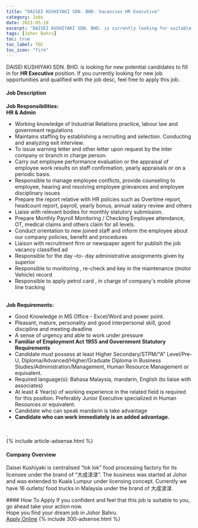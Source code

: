 ```yaml
---
title: "DAISEI KUSHIYAKI SDN. BHD. Vacancies HR Executive" 
category: Jobs 
date: 2021-05-18 
excerpt: "DAISEI KUSHIYAKI SDN. BHD. is currently looking for suitable person to fill in the HR Executive which based in Johor Bahru" 
tags: [Johor Bahru] 
toc: true 
toc_label: TOC 
toc_icon: "fire" 
--- 
```


<p>DAISEI KUSHIYAKI SDN. BHD. is looking for new potential candidates to fill in for <b>HR Executive</b> position. If you currently looking for new job opportunities and qualified with the job desc, feel free to apply this job.
</p><div><div><h4>Job Description</h4></div><div><div><span><div><div><div><strong>Job Responsibilities:</strong></div><div><strong>HR &amp; Admin</strong></div><ul><li>Working knowledge of Industrial Relations practice, labour law and government regulations</li><li>Maintains staffing by establishing a recruiting and selection. Conducting and analyzing exit interview.</li><li>To issue warning letter and other letter upon request by the inter company or branch in charge person.</li><li>Carry out employee performance evaluation or the appraisal of employee work results on staff confirmation, yearly appraisals or on a periodic basis.</li><li>Responsible to manage employee conflicts, provide counseling to employee, hearing and resolving employee grievances and employee disciplinary issues</li><li>Prepare the report relative with HR policies such as Overtime report, headcount report, payroll, yearly bonus, annual salary review and others</li><li>Liaise with relevant bodies for monthly statutory submission.</li><li>Prepare&#160;Monthly Payroll Monitoring / Checking Employee attendance, OT, medical claims and others claim for all levels.&#160;</li><li>Conduct orientation to new joined staff and inform the employee about our company policies, benefit and procedures</li><li>Liaison with recruitment firm or newspaper agent for publish the job vacancy classified ad</li><li>Responsible for the day &#8211;to- day administrative assignments given by superior</li><li>Responsible to monitoring , re-check and key in the maintenance (motor Vehicle) record&#160;</li><li>Responsible to apply petrol card , in charge of company's mobile phone line tracking</li></ul><br><strong>Job Requirements:</strong><ul><li>Good Knowledge in MS Office - Excel/Word and power point.</li><li>Pleasant, mature, personality and good interpersonal skill, good discipline and meeting deadline</li><li>A sense of urgency and able to work under pressure</li><li><strong>Familiar of Employment Act 1955 and Government Statutory Requirements</strong></li><li>Candidate must possess at least Higher Secondary/STPM/"A" Level/Pre-U, Diploma/Advanced/Higher/Graduate Diploma in Business Studies/Administration/Management, Human Resource Management or equivalent.</li><li>Required language(s): Bahasa Malaysia, mandarin, English (to liaise with associates)</li><li>At least 4 Year(s) of working experience in the related field is required for this position. Preferably Junior Executive specialized in Human Resources or equivalent.</li><li>Candidate who can speak mandarin is take advantage</li><li><strong>Candidate who can work immediately is an added advantage.</strong></li></ul><br>.</div></div></span></div></div></div> 
{% include article-adsense.html %} 
<div><div><h4>Company Overview</h4></div><div><div><span><div><p>Daisei Kushiyaki is centralised &#8220;lok lok&#8221; food processing factory for its licensee under the brand of &#8220;&#22823;&#25104;&#28172;&#28172;&#8221;. The business was started at Johor and was extended to Kuala Lumpur under licensing concept. Currently we have 16 outlets/ food trucks in Malaysia under the brand of &#22823;&#25104;&#28172;&#28172;.</p></div></span></div></div></div> 
#### How To Apply 
If you confident and feel that this job is suitable to you, go ahead take your action now. <br/> 
Hope you find your dream job in Johor Bahru. <br/> 
<a href="https://www.jobstreet.com.my/en/job/hr-executive-4556200?jobId=jobstreet-my-job-4556200&" class="btn btn--info" target="_blank" rel="nofollow noopenner">Apply Online</a> 
{% include 300-adsense.html %} 